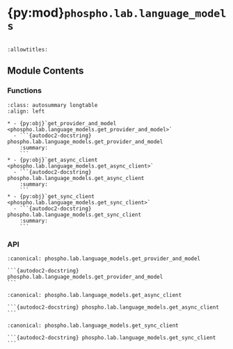 # {py:mod}`phospho.lab.language_models`

```{py:module} phospho.lab.language_models
```

```{autodoc2-docstring} phospho.lab.language_models
:allowtitles:
```

## Module Contents

### Functions

````{list-table}
:class: autosummary longtable
:align: left

* - {py:obj}`get_provider_and_model <phospho.lab.language_models.get_provider_and_model>`
  - ```{autodoc2-docstring} phospho.lab.language_models.get_provider_and_model
    :summary:
    ```
* - {py:obj}`get_async_client <phospho.lab.language_models.get_async_client>`
  - ```{autodoc2-docstring} phospho.lab.language_models.get_async_client
    :summary:
    ```
* - {py:obj}`get_sync_client <phospho.lab.language_models.get_sync_client>`
  - ```{autodoc2-docstring} phospho.lab.language_models.get_sync_client
    :summary:
    ```
````

### API

````{py:function} get_provider_and_model(model: str) -> typing.Tuple[str, str]
:canonical: phospho.lab.language_models.get_provider_and_model

```{autodoc2-docstring} phospho.lab.language_models.get_provider_and_model
```
````

````{py:function} get_async_client(provider: str) -> openai.AsyncOpenAI
:canonical: phospho.lab.language_models.get_async_client

```{autodoc2-docstring} phospho.lab.language_models.get_async_client
```
````

````{py:function} get_sync_client(provider: str) -> openai.OpenAI
:canonical: phospho.lab.language_models.get_sync_client

```{autodoc2-docstring} phospho.lab.language_models.get_sync_client
```
````
